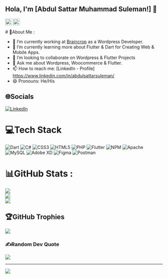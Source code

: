 ## Hola, I'm [Abdul Sattar Muhammad Suleman!] 👋



<a href="https://www.linkedin.com/in/abdulsattarsuleman">
  <img align="left" alt="Abdul Sattar Linkdein" width="22px" src="https://cdn.jsdelivr.net/npm/simple-icons@v3/icons/linkedin.svg" />
</a>
<a href="https://github.com/AbdulSattarSuleman/">
  <img align="left" alt="Abdul Sattar Github" width="22px" src="https://cdn.jsdelivr.net/npm/simple-icons@v3/icons/github.svg" />
</a>

<br/>
<br/>
# 💫About Me :

- 🔭 I’m currently working at [Braincrop](https://braincrop.net/brainsite/) as a Wordpress Developer.
- 🌱 I’m currently learning more about Flutter & Dart for Creating Web & Mobile Apps.
- 👯 I’m looking to collaborate on Wordpress & Flutter Projects
- 💬 Ask me about Wordpress, Woocommerce & Flutter.
- 📫 How to reach me: [LinkedIn - Profile] https://www.linkedin.com/in/abdulsattarsuleman/
- 😄 Pronouns: He/His


## 🌐Socials
[![LinkedIn](https://img.shields.io/badge/LinkedIn-%230077B5.svg?logo=linkedin&logoColor=white)](https://linkedin.com/in/AbdulSattarSuleman) 

# 💻Tech Stack
![Dart](https://img.shields.io/badge/dart-%230175C2.svg?style=for-the-badge&logo=dart&logoColor=white) ![C#](https://img.shields.io/badge/c%23-%23239120.svg?style=for-the-badge&logo=c-sharp&logoColor=white) ![CSS3](https://img.shields.io/badge/css3-%231572B6.svg?style=for-the-badge&logo=css3&logoColor=white) ![HTML5](https://img.shields.io/badge/html5-%23E34F26.svg?style=for-the-badge&logo=html5&logoColor=white) ![PHP](https://img.shields.io/badge/php-%23777BB4.svg?style=for-the-badge&logo=php&logoColor=white) ![Flutter](https://img.shields.io/badge/Flutter-%2302569B.svg?style=for-the-badge&logo=Flutter&logoColor=white) ![NPM](https://img.shields.io/badge/NPM-%23000000.svg?style=for-the-badge&logo=npm&logoColor=white) ![Apache](https://img.shields.io/badge/apache-%23D42029.svg?style=for-the-badge&logo=apache&logoColor=white) ![MySQL](https://img.shields.io/badge/mysql-%2300f.svg?style=for-the-badge&logo=mysql&logoColor=white) ![Adobe XD](https://img.shields.io/badge/Adobe%20XD-470137?style=for-the-badge&logo=Adobe%20XD&logoColor=#FF61F6) 	![Figma](https://img.shields.io/badge/figma-%23F24E1E.svg?style=for-the-badge&logo=figma&logoColor=white) ![Postman](https://img.shields.io/badge/Postman-FF6C37?style=for-the-badge&logo=postman&logoColor=white)
# 📊GitHub Stats :
![](https://github-readme-stats.vercel.app/api?username=AbdulSattarSuleman&theme=highcontrast&hide_border=false&include_all_commits=true&count_private=true)<br/>
![](https://github-readme-streak-stats.herokuapp.com/?user=AbdulSattarSuleman&theme=highcontrast&hide_border=false)<br/>
![](https://github-readme-stats.vercel.app/api/top-langs/?username=AbdulSattarSuleman&theme=highcontrast&hide_border=false&include_all_commits=true&count_private=true&layout=compact)

## 🏆GitHub Trophies
![](https://github-profile-trophy.vercel.app/?username=AbdulSattarSuleman&theme=radical&no-frame=false&no-bg=false&margin-w=4)

### ✍️Random Dev Quote
![](https://quotes-github-readme.vercel.app/api?type=horizontal&theme=radical)

---
[![](https://visitcount.itsvg.in/api?id=AbdulSattarSuleman&icon=0&color=0)](https://visitcount.itsvg.in)
